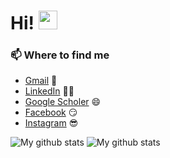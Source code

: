 # Hi! <img src="https://raw.githubusercontent.com/MartinHeinz/MartinHeinz/master/wave.gif" width="30px">

<!--
**AdityaWadichar/AdityaWadichar** is a ✨ _special_ ✨ repository because its `README.md` (this file) appears on your GitHub profile.

I am junior year undergraduate student of Electronics and Communication Engineering at [Visvesvaraya National Institute of Technology (VNIT), Nagpur, India](http://vnit.ac.in/). I am also core member of [IvLabs- The Robotics and AI community of VNIT](https://www.ivlabs.in/).

 **More about me**

- 🔭 I’m currently working on [Gait and Trajectory Optimization of Bipeds](https://github.com/IvLabs/biped_trajectory_optimization)
- 🌱 I’m interested in Controls and Planning of Legged Robot System
- 👯 I’m looking to collaborate on ...
- 🤔 I’m looking for help with ...
- 💬 Ask me about ...
- 📫 How to reach me: ...
- 😄 Pronouns: ...
- ⚡ Check out some of the projects of our growing community [IvLabs](https://github.com/IvLabs)
-->


### 📫 Where to find me
- [Gmail](mailto:adityawadchar85@gmail.com) 💌
- [LinkedIn](https://www.linkedin.com/in/aditya-wadichar-87abb4190/) 👨💼
- [Google Scholer](https://scholar.google.com/citations?hl=en&user=80O_BLEAAAAJ) 😄
- [Facebook](https://www.facebook.com/aditya.wadichar.9) 😏
- [Instagram](https://www.instagram.com/aditya_wadichar/) 😎


![My github stats](https://github-readme-stats.vercel.app/api?username=AdityaWadichar&show_icons=true)
![My github stats](https://github-readme-stats.vercel.app/api/top-langs/?username=AdityaWadichar&layout=compact)
